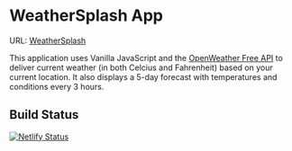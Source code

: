 # WeatherSplash App

URL: [WeatherSplash](https://weathersplash.netlify.app/)

This application uses Vanilla JavaScript and the [OpenWeather Free API](https://openweathermap.org/api) to deliver current weather (in both Celcius and Fahrenheit) based on your current location. It also displays a 5-day forecast with temperatures and conditions every 3 hours.

## Build Status

[![Netlify Status](https://api.netlify.com/api/v1/badges/38abd148-31e1-4f18-80b2-176b5dba9aef/deploy-status)](https://app.netlify.com/sites/weathersplash/deploys)